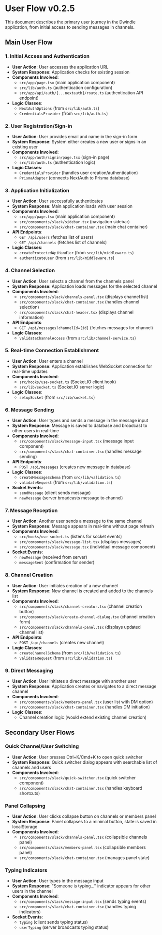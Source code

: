 # User Flow v0.2.5

This document describes the primary user journey in the Dwindle application, from initial access to sending messages in channels.

## Main User Flow

### 1. Initial Access and Authentication
- **User Action**: User accesses the application URL
- **System Response**: Application checks for existing session
- **Components Involved**:
  - `src/app/page.tsx` (main application component)
  - `src/lib/auth.ts` (authentication configuration)
  - `src/app/api/auth/[...nextauth]/route.ts` (authentication API endpoint)
- **Logic Classes**:
  - `NextAuthOptions` (from `src/lib/auth.ts`)
  - `CredentialsProvider` (from `src/lib/auth.ts`)

### 2. User Registration/Sign-in
- **User Action**: User provides email and name in the sign-in form
- **System Response**: System either creates a new user or signs in an existing user
- **Components Involved**:
  - `src/app/auth/signin/page.tsx` (sign-in page)
  - `src/lib/auth.ts` (authentication logic)
- **Logic Classes**:
  - `CredentialsProvider` (handles user creation/authentication)
  - `PrismaAdapter` (connects NextAuth to Prisma database)

### 3. Application Initialization
- **User Action**: User successfully authenticates
- **System Response**: Main application loads with user session
- **Components Involved**:
  - `src/app/page.tsx` (main application component)
  - `src/components/slack/sidebar.tsx` (navigation sidebar)
  - `src/components/slack/chat-container.tsx` (main chat container)
- **API Endpoints**:
  - `GET /api/users` (fetches list of users)
  - `GET /api/channels` (fetches list of channels)
- **Logic Classes**:
  - `createProtectedApiHandler` (from `src/lib/middleware.ts`)
  - `authenticateUser` (from `src/lib/middleware.ts`)

### 4. Channel Selection
- **User Action**: User selects a channel from the channels panel
- **System Response**: Application loads messages for the selected channel
- **Components Involved**:
  - `src/components/slack/channels-panel.tsx` (displays channel list)
  - `src/components/slack/chat-container.tsx` (handles channel selection)
  - `src/components/slack/chat-header.tsx` (displays channel information)
- **API Endpoints**:
  - `GET /api/messages?channelId={id}` (fetches messages for channel)
- **Logic Classes**:
  - `validateChannelAccess` (from `src/lib/channel-service.ts`)

### 5. Real-time Connection Establishment
- **User Action**: User enters a channel
- **System Response**: Application establishes WebSocket connection for real-time updates
- **Components Involved**:
  - `src/hooks/use-socket.ts` (Socket.IO client hook)
  - `src/lib/socket.ts` (Socket.IO server logic)
- **Logic Classes**:
  - `setupSocket` (from `src/lib/socket.ts`)

### 6. Message Sending
- **User Action**: User types and sends a message in the message input
- **System Response**: Message is saved to database and broadcast to other users in real-time
- **Components Involved**:
  - `src/components/slack/message-input.tsx` (message input component)
  - `src/components/slack/chat-container.tsx` (handles message sending)
- **API Endpoints**:
  - `POST /api/messages` (creates new message in database)
- **Logic Classes**:
  - `createMessageSchema` (from `src/lib/validation.ts`)
  - `validateRequest` (from `src/lib/validation.ts`)
- **Socket Events**:
  - `sendMessage` (client sends message)
  - `newMessage` (server broadcasts message to channel)

### 7. Message Reception
- **User Action**: Another user sends a message to the same channel
- **System Response**: Message appears in real-time without page refresh
- **Components Involved**:
  - `src/hooks/use-socket.ts` (listens for socket events)
  - `src/components/slack/message-list.tsx` (displays messages)
  - `src/components/slack/message.tsx` (individual message component)
- **Socket Events**:
  - `newMessage` (received from server)
  - `messageSent` (confirmation for sender)

### 8. Channel Creation
- **User Action**: User initiates creation of a new channel
- **System Response**: New channel is created and added to the channels list
- **Components Involved**:
  - `src/components/slack/channel-creator.tsx` (channel creation button)
  - `src/components/slack/create-channel-dialog.tsx` (channel creation form)
  - `src/components/slack/channels-panel.tsx` (displays updated channel list)
- **API Endpoints**:
  - `POST /api/channels` (creates new channel)
- **Logic Classes**:
  - `createChannelSchema` (from `src/lib/validation.ts`)
  - `validateRequest` (from `src/lib/validation.ts`)

### 9. Direct Messaging
- **User Action**: User initiates a direct message with another user
- **System Response**: Application creates or navigates to a direct message channel
- **Components Involved**:
  - `src/components/slack/members-panel.tsx` (user list with DM option)
  - `src/components/slack/chat-container.tsx` (handles DM initiation)
- **Logic Classes**:
  - Channel creation logic (would extend existing channel creation)

## Secondary User Flows

### Quick Channel/User Switching
- **User Action**: User presses Ctrl+K/Cmd+K to open quick switcher
- **System Response**: Quick switcher dialog appears with searchable list of channels and users
- **Components Involved**:
  - `src/components/slack/quick-switcher.tsx` (quick switcher component)
  - `src/components/slack/chat-container.tsx` (handles keyboard shortcuts)

### Panel Collapsing
- **User Action**: User clicks collapse button on channels or members panel
- **System Response**: Panel collapses to a minimal button, state is saved in localStorage
- **Components Involved**:
  - `src/components/slack/channels-panel.tsx` (collapsible channels panel)
  - `src/components/slack/members-panel.tsx` (collapsible members panel)
  - `src/components/slack/chat-container.tsx` (manages panel state)

### Typing Indicators
- **User Action**: User types in the message input
- **System Response**: "Someone is typing..." indicator appears for other users in the channel
- **Components Involved**:
  - `src/components/slack/message-input.tsx` (sends typing events)
  - `src/components/slack/chat-container.tsx` (handles typing indicators)
- **Socket Events**:
  - `typing` (client sends typing status)
  - `userTyping` (server broadcasts typing status)